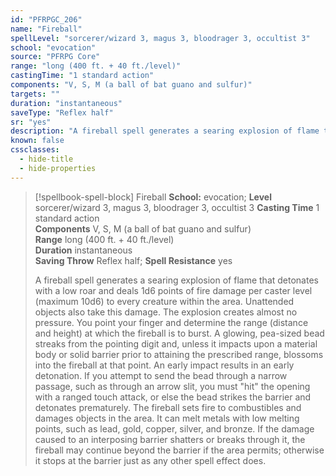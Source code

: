 ```yaml
---
id: "PFRPGC_206"
name: "Fireball"
spellLevel: "sorcerer/wizard 3, magus 3, bloodrager 3, occultist 3"
school: "evocation"
source: "PFRPG Core"
range: "long (400 ft. + 40 ft./level)"
castingTime: "1 standard action"
components: "V, S, M (a ball of bat guano and sulfur)"
targets: ""
duration: "instantaneous"
saveType: "Reflex half"
sr: "yes"
description: "A fireball spell generates a searing explosion of flame that detonates with a low roar and deals 1d6 points of fire damage per caster level (maximum 10d6) to every creature within the area.  Unattended objects also take this damage. The explosion creates almost no pressure.  You point your finger and determine the range (distance and height) at which the fireball is to burst. A glowing, pea-sized bead streaks from the pointing digit and, unless it impacts upon a material body or solid barrier prior to attaining the prescribed range, blossoms into the fireball at that point. An early impact results in an early detonation. If you attempt to send the bead through a narrow passage, such as through an arrow slit, you must \"hit\" the opening with a ranged touch attack, or else the bead strikes the barrier and detonates prematurely.  The fireball sets fire to combustibles and damages objects in the area. It can melt metals with low melting points, such as lead, gold, copper, silver, and bronze. If the damage caused to an interposing barrier shatters or breaks through it, the fireball may continue beyond the barrier if the area permits; otherwise it stops at the barrier just as any other spell effect does."
known: false
cssclasses:
  - hide-title
  - hide-properties
---
```


> [!spellbook-spell-block] Fireball
> **School:** evocation; **Level** sorcerer/wizard 3, magus 3, bloodrager 3, occultist 3
> **Casting Time** 1 standard action  
> **Components** V, S, M (a ball of bat guano and sulfur)  
> **Range** long (400 ft. + 40 ft./level)  
> **Duration** instantaneous  
> **Saving Throw** Reflex half; **Spell Resistance** yes
> 
> A fireball spell generates a searing explosion of flame that detonates with a low roar and deals 1d6 points of fire damage per caster level (maximum 10d6) to every creature within the area.  Unattended objects also take this damage. The explosion creates almost no pressure.  You point your finger and determine the range (distance and height) at which the fireball is to burst. A glowing, pea-sized bead streaks from the pointing digit and, unless it impacts upon a material body or solid barrier prior to attaining the prescribed range, blossoms into the fireball at that point. An early impact results in an early detonation. If you attempt to send the bead through a narrow passage, such as through an arrow slit, you must "hit" the opening with a ranged touch attack, or else the bead strikes the barrier and detonates prematurely.  The fireball sets fire to combustibles and damages objects in the area. It can melt metals with low melting points, such as lead, gold, copper, silver, and bronze. If the damage caused to an interposing barrier shatters or breaks through it, the fireball may continue beyond the barrier if the area permits; otherwise it stops at the barrier just as any other spell effect does.